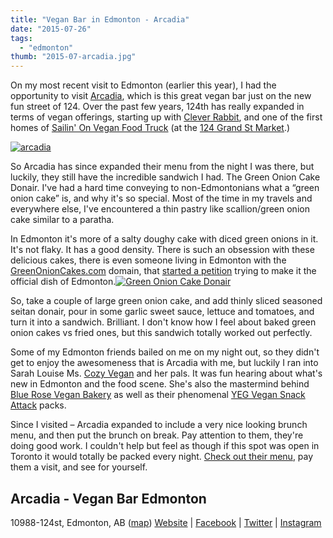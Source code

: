```yaml
---
title: "Vegan Bar in Edmonton - Arcadia"
date: "2015-07-26"
tags:
  - "edmonton"
thumb: "2015-07-arcadia.jpg"
---
```


On my most recent visit to Edmonton (earlier this year), I had the opportunity to visit [Arcadia](http://www.arcadiayeg.com/), which is this great vegan bar just on the new fun street of 124. Over the past few years, 124th has really expanded in terms of vegan offerings, starting up with [Clever Rabbit](http://meshell.ca/blog/breakfast-at-home-and-clever-rabbit-roadtrip-2014/), and one of the first homes of [Sailin' On Vegan Food Truck](http://sailinon.ca/) (at the [124 Grand St Market](http://124grandmarket.com/).)

[![arcadia](images/arcadia.jpg)](http://meshell.ca/blog/wp-content/uploads/2015/07/arcadia.jpg) [](https://www.flickr.com/photos/prairiev/16824042935/in/album-72157648982209114/ "Arcadia - Bar in Edmonton on 124st")
<script src="//embedr.flickr.com/assets/client-code.js" async type="mce-mce-no/type" charset="utf-8"></script>

So Arcadia has since expanded their menu from the night I was there, but luckily, they still have the incredible sandwich I had. The Green Onion Cake Donair. I've had a hard time conveying to non-Edmontonians what a “green onion cake” is, and why it's so special. Most of the time in my travels and everywhere else, I've encountered a thin pastry like scallion/green onion cake similar to a paratha.

In Edmonton it's more of a salty doughy cake with diced green onions in it. It's not flaky. It has a good density. There is such an obsession with these delicious cakes, there is even someone living in Edmonton with the [GreenOnionCakes.com](http://greenonioncakes.com/) domain, that [started a petition](http://www.ipetitions.com/petition/green-onion-cakes-the-official-dish-of-yeg) trying to make it the official dish of Edmonton.[![Green Onion Cake Donair](images/16203220223_b58436d3bc_z.jpg)](https://www.flickr.com/photos/prairiev/16203220223/in/album-72157648982209114/ "Green Onion Cake Donair")
<script src="//embedr.flickr.com/assets/client-code.js" async charset="utf-8"></script>

So, take a couple of large green onion cake, and add thinly sliced seasoned seitan donair, pour in some garlic sweet sauce, lettuce and tomatoes, and turn it into a sandwich. Brilliant. I don't know how I feel about baked green onion cakes vs fried ones, but this sandwich totally worked out perfectly.

Some of my Edmonton friends bailed on me on my night out, so they didn't get to enjoy the awesomeness that is Arcadia with me, but luckily I ran into Sarah Louise Ms. [Cozy Vegan](http://thecozyvegan.com/) and her pals. It was fun hearing about what's new in Edmonton and the food scene. She's also the mastermind behind [Blue Rose Vegan Bakery](http://bluerosevegan.ca/) as well as their phenomenal [YEG Vegan Snack Attack](http://meshell.ca/blog/blue-rose-vegan-baking-co-the-vegan-snack-attack-edmonton/) packs.

Since I visited – Arcadia expanded to include a very nice looking brunch menu, and then put the brunch on break. Pay attention to them, they're doing good work. I couldn't help but feel as though if this spot was open in Toronto it would totally be packed every night. [Check out their menu](http://www.arcadiayeg.com/#!food/cedz), pay them a visit, and see for yourself.

## Arcadia - Vegan Bar Edmonton

10988-124st, Edmonton, AB ([map](https://www.google.ca/maps/dir/''/10988+124+St+NW,+Edmonton,+AB+T5M+0H8/data=!4m5!4m4!1m0!1m2!1m1!1s0x53a023d007b33f61:0x8786972ebc633ab5?sa=X&ved=0CCEQwwUwAGoVChMIgeKvzrX3xgIVAo0NCh2WwQSZ)) [Website](http://www.arcadiayeg.com/) | [Facebook](https://www.facebook.com/arcadiabar) | [Twitter](https://twitter.com/arcadiayeg) | [Instagram](https://instagram.com/arcadiayeg)
